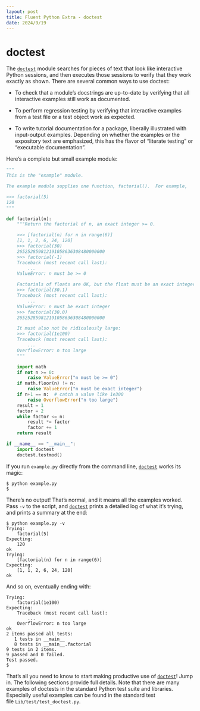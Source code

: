 ```yaml
---
layout: post
title: Fluent Python Extra - doctest
date: 2024/9/19
---
```


# doctest

The [`doctest`](https://docs.python.org/3/library/doctest.html#module-doctest "doctest: Test pieces of code within docstrings.") module searches for pieces of text that look like interactive Python sessions, and then executes those sessions to verify that they work exactly as shown. There are several common ways to use doctest:

-   To check that a module’s docstrings are up-to-date by verifying that all interactive examples still work as documented.
    
-   To perform regression testing by verifying that interactive examples from a test file or a test object work as expected.
    
-   To write tutorial documentation for a package, liberally illustrated with input-output examples. Depending on whether the examples or the expository text are emphasized, this has the flavor of “literate testing” or “executable documentation”.
    

Here’s a complete but small example module:

```python
"""
This is the "example" module.

The example module supplies one function, factorial().  For example,

>>> factorial(5)
120
"""

def factorial(n):
    """Return the factorial of n, an exact integer >= 0.

    >>> [factorial(n) for n in range(6)]
    [1, 1, 2, 6, 24, 120]
    >>> factorial(30)
    265252859812191058636308480000000
    >>> factorial(-1)
    Traceback (most recent call last):
        ...
    ValueError: n must be >= 0

    Factorials of floats are OK, but the float must be an exact integer:
    >>> factorial(30.1)
    Traceback (most recent call last):
        ...
    ValueError: n must be exact integer
    >>> factorial(30.0)
    265252859812191058636308480000000

    It must also not be ridiculously large:
    >>> factorial(1e100)
    Traceback (most recent call last):
        ...
    OverflowError: n too large
    """

    import math
    if not n >= 0:
        raise ValueError("n must be >= 0")
    if math.floor(n) != n:
        raise ValueError("n must be exact integer")
    if n+1 == n:  # catch a value like 1e300
        raise OverflowError("n too large")
    result = 1
    factor = 2
    while factor <= n:
        result *= factor
        factor += 1
    return result

if __name__ == "__main__":
    import doctest
    doctest.testmod()
```

If you run `example.py` directly from the command line, [`doctest`](https://docs.python.org/3/library/doctest.html#module-doctest "doctest: Test pieces of code within docstrings.") works its magic:

```
$ python example.py
$
```

There’s no output! That’s normal, and it means all the examples worked. Pass `-v` to the script, and [`doctest`](https://docs.python.org/3/library/doctest.html#module-doctest "doctest: Test pieces of code within docstrings.") prints a detailed log of what it’s trying, and prints a summary at the end:

```
$ python example.py -v
Trying:
    factorial(5)
Expecting:
    120
ok
Trying:
    [factorial(n) for n in range(6)]
Expecting:
    [1, 1, 2, 6, 24, 120]
ok
```

And so on, eventually ending with:

```
Trying:
    factorial(1e100)
Expecting:
    Traceback (most recent call last):
        ...
    OverflowError: n too large
ok
2 items passed all tests:
   1 tests in __main__
   8 tests in __main__.factorial
9 tests in 2 items.
9 passed and 0 failed.
Test passed.
$
```

That’s all you need to know to start making productive use of [`doctest`](https://docs.python.org/3/library/doctest.html#module-doctest "doctest: Test pieces of code within docstrings.")! Jump in. The following sections provide full details. Note that there are many examples of doctests in the standard Python test suite and libraries. Especially useful examples can be found in the standard test file `Lib/test/test_doctest.py`.